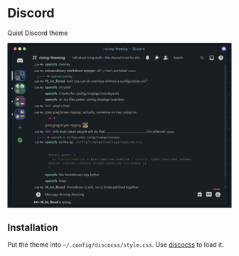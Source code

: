 # Discord

Quiet Discord theme

![](./discord.png)

## Installation

Put the theme into `~/.config/discocss/style.css`. Use [discocss](https://github.com/mlvzk/discocss/) to load it.
